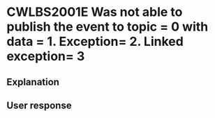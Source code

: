 # CWLBS2001E Was not able to publish the event to topic = 0 with data = 1. Exception= 2. Linked exception= 3

## Explanation

## User response